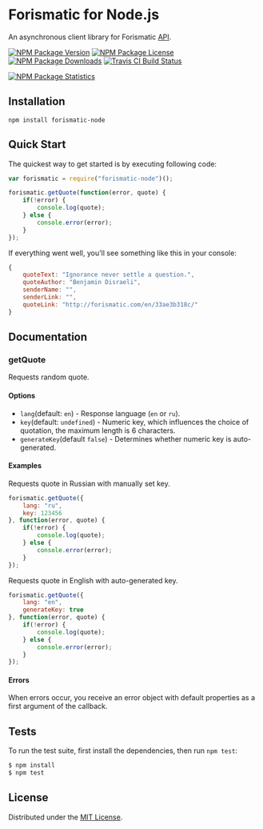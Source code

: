 # Forismatic for Node.js

An asynchronous client library for Forismatic [API](http://forismatic.com/en/api/).

[![NPM Package Version][npm-package-version-badge]][npm-package-url]
[![NPM Package License][npm-package-license-badge]][npm-package-license-url]
[![NPM Package Downloads][npm-package-downloads-badge]][npm-package-url]
[![Travis CI Build Status][travis-ci-build-status-badge]][travis-ci-build-status-page-url]

[![NPM Package Statistics][npm-package-statistics-badge]][npm-package-url]

## Installation

`npm install forismatic-node`

## Quick Start

The quickest way to get started is by executing following code:

```javascript
var forismatic = require("forismatic-node")();

forismatic.getQuote(function(error, quote) {
    if(!error) {
        console.log(quote);
    } else {
        console.error(error);
    }
});
```

If everything went well, you'll see something like this in your console:

```javascript
{
    quoteText: "Ignorance never settle a question.",
    quoteAuthor: "Benjamin Disraeli",
    senderName: "",
    senderLink: "",
    quoteLink: "http://forismatic.com/en/33ae3b318c/"
}
```

## Documentation

### getQuote

Requests random quote.

#### Options

- `lang`(default: `en`) - Response language (`en` or `ru`).
- `key`(default: `undefined`) - Numeric key, which influences the choice of quotation, the maximum length is 6 characters.
- `generateKey`(default `false`) - Determines whether numeric key is auto-generated.

#### Examples

Requests quote in Russian with manually set key.

```javascript
forismatic.getQuote({
    lang: "ru",
    key: 123456
}, function(error, quote) {
    if(!error) {
        console.log(quote);
    } else {
        console.error(error);
    }
});
```

Requests quote in English with auto-generated key.

```javascript
forismatic.getQuote({
    lang: "en",
    generateKey: true
}, function(error, quote) {
    if(!error) {
        console.log(quote);
    } else {
        console.error(error);
    }
});
```

#### Errors

When errors occur, you receive an error object with default properties as a first argument of the callback.

## Tests

To run the test suite, first install the dependencies, then run `npm test`:

```bash
$ npm install
$ npm test
```

## License

Distributed under the [MIT License](LICENSE).

[npm-package-url]: https://npmjs.org/package/forismatic-node

[npm-package-version-badge]: https://img.shields.io/npm/v/forismatic-node.svg

[npm-package-license-badge]: https://img.shields.io/npm/l/forismatic-node.svg
[npm-package-license-url]: http://opensource.org/licenses/MIT

[npm-package-downloads-badge]: https://img.shields.io/npm/dm/forismatic-node.svg

[travis-ci-build-status-badge]: https://img.shields.io/travis/AnatoliyGatt/forismatic-node.svg
[travis-ci-build-status-page-url]: https://travis-ci.org/AnatoliyGatt/forismatic-node

[npm-package-statistics-badge]: https://nodei.co/npm/forismatic-node.png?downloads=true&downloadRank=true&stars=true